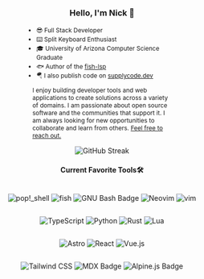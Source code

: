 <h3 align="center">Hello, I'm Nick 👋</h3> 
<div style="text-align: left; max-width: 60%; line-height: 1.5em;font-size: 9pt; margin-left: auto; margin-right: auto;">

- 😎 Full Stack Developer
- ⌨️  Split Keyboard Enthusiast 
- 🎓 University of Arizona Computer Science Graduate
- 🐟 Author of the [fish-lsp](https://github.com/ndonfris/fish-lsp)
- 🪂 I also publish code on [supplycode.dev](https://www.supplycode.dev)
</div>
<div style="font-size: 9pt; margin-right: auto; margin-left: auto; max-width: 55%;">

I enjoy building developer tools and web applications to create solutions across a variety of domains. 
I am passionate about open source software and the communities that support it.
I am always looking for new opportunities to collaborate and learn from others.
<a href="mailto:donfris.nick@gmail.com">Feel free to reach out.</a>

</div>
<!-- <hr /> -->
<p align="center" style="margin-top: 1em">
    <img src="https://streak-stats.demolab.com?user=ndonfris&theme=transparent&exclude_days=Sun%2CSat" alt="GitHub Streak"/>  
</p>
<!-- <hr /> -->
<h4 align="center">Current Favorite Tools🛠️</h4>
<div style="display: flex; justify-content: space-between; flex-direction: column; text-wrap: no-wrap;" align="center">

![pop!_shell](https://img.shields.io/badge/pop!__shell-48B9C7?style=for-the-badge&logo=Linux&logoColor=white)
![fish](https://img.shields.io/badge/fish-black?style=for-the-badge&logo=firefish&color=7b81d1&logoColor=white)
![GNU Bash Badge](https://img.shields.io/badge/GNU%20Bash-4EAA25?logo=gnubash&color=1e2132&logoColor=white&style=for-the-badge)
![Neovim](https://img.shields.io/badge/NeoVim-black.svg?&style=for-the-badge&logo=neovim&logoColor=white)
![vim](https://img.shields.io/badge/Vim-black?style=for-the-badge&logo=vim&logoColor=white&color=black)

</div>
<div style="display: flex; justify-content: space-between; flex-direction: column; text-wrap: no-wrap;margin-left: auto; margin-right: auto;" align='center'>

![TypeScript](https://img.shields.io/badge/typescript-%23007ACC.svg?style=for-the-badge&logo=typescript&logoColor=white)
![Python](https://img.shields.io/badge/Python-%2314354C.svg?style=for-the-badge&logo=python&logoColor=white)
![Rust](https://img.shields.io/badge/Rust-%23000000.svg?style=for-the-badge&logo=rust&logoColor=white)
![Lua](https://img.shields.io/badge/Lua-%232C2D72.svg?style=for-the-badge&logo=lua&logoColor=white)

</div>
<div style="display: flex; justify-content: space-around; flex-direction: column;margin-left: 2rem; margin-right: 2rem;" align='center'>

![Astro](https://img.shields.io/badge/astro-%232C2052.svg?style=for-the-badge&logo=astro&logoColor=white)
![React](https://img.shields.io/badge/React-%2320232a.svg?style=for-the-badge&logo=react&logoColor=%2361DAFB)
![Vue.js](https://img.shields.io/badge/Vue.js-%2335495e.svg?style=for-the-badge&logo=vue.js&logoColor=%4FC08D)
<!-- ![Next.js](https://img.shields.io/badge/next.js-%23000000.svg?style=for-the-badge&logo=next.js&logoColor=white) -->

![Tailwind CSS](https://img.shields.io/badge/tailwindcss-%2338B2AC.svg?style=for-the-badge&logo=tailwind-css&logoColor=white)
![MDX Badge](https://img.shields.io/badge/MDX-1B1F24?logo=mdx&logoColor=fff&style=for-the-badge)
![Alpine.js Badge](https://img.shields.io/badge/Alpine.js-8BC0D0?logo=alpinedotjs&logoColor=fff&style=for-the-badge)

</div>

<!-- > This list does NOT include all tools I have used or am familiar with -->

<!-- ![Linux](https://img.shields.io/badge/OS-Linux?&style=for-the-badge?&logo=linux&logoColor=white) -->
<!-- ![Pop!_OS Badge](https://img.shields.io/badge/Pop!__OS-48B9C7?logo=popos&logoColor=fff) -->
<!-- ![ wm - fish ](https://img.shields.io/static/v1?label=shell&message=fish&color=2ea44f&logo=gnometerminal) -->
<!-- ![Shell Script](https://img.shields.io/badge/shell-fish-%23121011.svg?&color=blue&logo=gnu-bash&logoColor=white) -->
<!-- ![Pop!\_OS](https://img.shields.io/static/v1?label=&message=pop!_os&color=7b81d1&logo=Pop!_OS&logoColor=white) -->
<!-- ![NodeJS](https://img.shields.io/badge/node.js-6DA55F?style=for-the-badge&logo=node.js&logoColor=white) -->
<!-- ![CSS3](https://img.shields.io/badge/CSS3-%231572B6.svg?style=for-the-badge&logo=css3&logoColor=white) -->
<!-- ![HTML5](https://img.shields.io/badge/HTML5-%23E34F26.svg?style=for-the-badge&logo=html5&logoColor=white) -->
<!-- ![Sass](https://img.shields.io/badge/Sass-%23CC6699.svg?style=for-the-badge&logo=sass&logoColor=white) -->
<!-- ![MDX](https://img.shields.io/badge/MDX-%23F9AC00.svg?style=for-the-badge&logo=mdx&logoColor=white) -->
<!---->
<!---->
<!-- ![Express.js](https://img.shields.io/badge/express.js-%23404d59.svg?style=for-the-badge&logo=express&logoColor=%2361DAFB) -->
<!-- ![GraphQL](https://img.shields.io/badge/GraphQL-%23E10098.svg?style=for-the-badge&logo=graphql&logoColor=white) -->
<!-- ![Supabase](https://img.shields.io/badge/supabase-%2333CCFF.svg?style=for-the-badge&logo=supabase&logoColor=white) -->
<!-- ![MongoDB](https://img.shields.io/badge/MongoDB-%234ea94b.svg?style=for-the-badge&logo=mongodb&logoColor=white) -->
<!-- ![Postgres](https://img.shields.io/badge/postgres-%23316192.svg?style=for-the-badge&logo=postgresql&logoColor=white) -->
<!---->
<!-- [![Made with MongoDB](https://img.shields.io/badge/MongoDB-3-blue?logo=mongodb&logoColor=white)](https://www.mongodb.com/ "Go to MongoDB homepage") -->
<!---->
<!-- [![fish](https://img.shields.io/badge/fish-black?logo=firefish&logoColor=7b81d1&messsageColor=7b81d1)](https://fish-shell.com/ "go to fish") -->
<!-- [![bash](https://img.shields.io/badge/bash-black?logo=powerShell&logoColor=blue)](https://bash.com/ "go to bash") -->
<!-- [![Neovim](https://img.shields.io/badge/Neovim-black?logo=neovim&logoColor=blue)](https://neovim.io/ "Go to Neovim homepage") -->
<!-- [![vim](https://img.shields.io/badge/Vim-black?logo=vim&logoColor=green)](https://neovim.io/ "Go to Neovim homepage") -->
<!-- ![TypeScript Badge](https://img.shields.io/badge/TypeScript-3178C6?logo=typescript&logoColor=fff&style=flat) -->
<!-- [![TypeScript](https://img.shields.io/badge/TypeScript-black?logo=typescript&logoColor=white)](https://www.typescriptlang.org/ "Go to TypeScript homepage") -->
<!-- [![Astro](https://img.shields.io/badge/Astro-black?logo=astro&logoColor=white)](https://astro.build/ "Go to Astro homepage") -->
<!-- [![Express.js](https://img.shields.io/badge/Express.js-black?logo=express&logoColor=white)](https://expressjs.com/ "Go to Express.js homepage") -->
<!-- [![NodeJS](https://img.shields.io/badge/NodeJS-black?logo=node.js&logoColor=white)](https://nodejs.org/ "Go to NodeJS homepage") -->
<!-- [![MongoDB](https://img.shields.io/badge/MongoDB-black?logo=mongodb&logoColor=white)](https://www.mongodb.com/ "Go to MongoDB homepage") -->
<!-- [![Postgres](https://img.shields.io/badge/Postgres-black?logo=postgresql&logoColor=white)](https://www.postgresql.org/ "Go to Postgres homepage") -->
<!-- [![Made with MongoDB](https://img.shields.io/badge/MongoDB-3-blue?logo=mongodb&logoColor=white)](https://www.mongodb.com/ "Go to MongoDB homepage") -->
<!-- [![Hosted with GH Pages](https://img.shields.io/badge/Hosted_with-GitHub_Pages-blue?logo=github&logoColor=white)](https://pages.github.com/ "Go to GitHub Pages homepage") -->
<!---->
<!-- [![fish](https://img.shields.io/badge/fish-black?logo=powerShell&logoColor=white)](https://fish-shell.com/ "go to fish") -->
<!-- [![bash](https://img.shields.io/badge/bash-black?logo=powerShell&logoColor=blue)]() -->
<!-- [![Neovim](https://img.shields.io/badge/Neovim-black?logo=neovim&logoColor=white)](https://neovim.io/ "Go to Neovim homepage") -->
<!-- [![TypeScript](https -->
<!---->
<!-- [![Hosted with GH Pages](https://img.shields.io/badge/Hosted_with-GitHub_Pages-blue?logo=github&logoColor=white)](https://pages.github.com/ "Go to GitHub Pages homepage") -->
<!--
**ndonfris/ndonfris** is a ✨ _special_ ✨ repository because its `README.md` (this file) appears on your GitHub profile.

Here are some ideas to get you started:

- 🔭 I’m currently working on ...
- 🌱 I’m currently learning ...
- 👯 I’m looking to collaborate on ...
- 🤔 I’m looking for help with ...
- 💬 Ask me about ...
- 📫 How to reach me: ...
- 😄 Pronouns: ...
- ⚡ Fun fact: ...
-->

